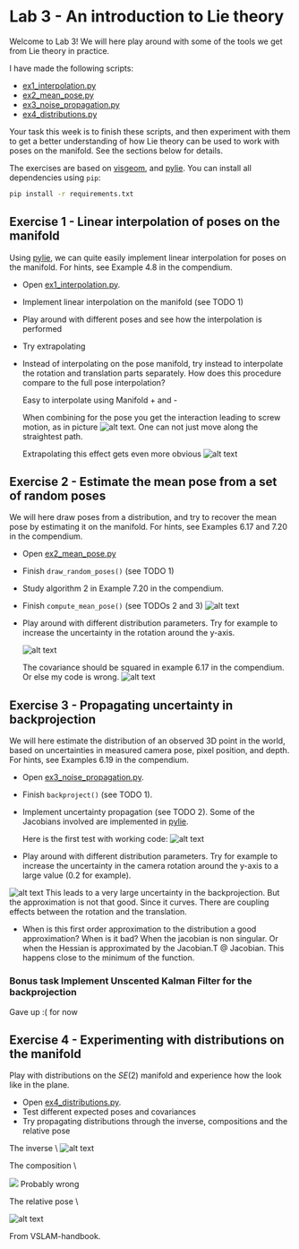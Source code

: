 # Lab 3 - An introduction to Lie theory

Welcome to Lab 3!
We will here play around with some of the tools we get from Lie theory in practice.

I have made the following scripts:
- [ex1_interpolation.py](ex1_interpolation.py)
- [ex2_mean_pose.py](ex2_mean_pose.py)
- [ex3_noise_propagation.py](ex3_noise_propagation.py)
- [ex4_distributions.py](ex4_distributions.py)

Your task this week is to finish these scripts, and then experiment with them to get a better understanding of how Lie theory can be used to work with poses on the manifold.
See the sections below for details.

The exercises are based on [visgeom](https://github.com/tussedrotten/visgeom), and [pylie](https://github.com/tussedrotten/pylie).
You can install all dependencies using `pip`:
```bash
pip install -r requirements.txt
```

## Exercise 1 - Linear interpolation of poses on the manifold

Using [pylie](https://github.com/tussedrotten/pylie), we can quite easily implement linear interpolation for poses on the manifold.
For hints, see Example 4.8 in the compendium.

- Open [ex1_interpolation.py](ex1_interpolation.py).
- Implement linear interpolation on the manifold (see TODO 1) 
- Play around with different poses and see how the interpolation is performed
- Try extrapolating
- Instead of interpolating on the pose manifold, try instead to interpolate the rotation and translation parts separately.
  How does this procedure compare to the full pose interpolation?

  Easy to interpolate using Manifold + and -

  When combining for the pose you get the interaction leading to screw motion, as in picture ![alt text](image.png).
  One can not just move along the straightest path.
  
  Extrapolating this effect gets even more obvious ![alt text](image-1.png)
  

## Exercise 2 - Estimate the mean pose from a set of random poses

We will here draw poses from a distribution, and try to recover the mean pose by estimating it on the manifold.
For hints, see Examples 6.17 and 7.20 in the compendium. 

- Open [ex2_mean_pose.py](ex2_mean_pose.py)
- Finish `draw_random_poses()` (see TODO 1)
- Study algorithm 2 in Example 7.20 in the compendium.
- Finish `compute_mean_pose()` (see TODOs 2 and 3)
![alt text](image-2.png)
- Play around with different distribution parameters.
  Try for example to increase the uncertainty in the rotation around the y-axis.

  ![alt text](image-3.png)

  The covariance should be squared in example 6.17 in the compendium.
  Or else my code is wrong. ![alt text](image-4.png)
  
## Exercise 3 - Propagating uncertainty in backprojection

We will here estimate the distribution of an observed 3D point in the world, based on uncertainties in measured camera pose, pixel position, and depth. 
For hints, see Examples 6.19 in the compendium. 

- Open [ex3_noise_propagation.py](ex3_noise_propagation.py).
- Finish `backproject()` (see TODO 1).
- Implement uncertainty propagation (see TODO 2).
  Some of the Jacobians involved are implemented in [pylie](https://github.com/tussedrotten/pylie).

  Here is the first test with working code:
![alt text](image-5.png)


- Play around with different distribution parameters.
  Try for example to increase the uncertainty in the camera rotation around the y-axis to a large value (0.2 for example).

![alt text](image-6.png)
This leads to a very large uncertainty in the backprojection. But the approximation is not that good. Since it curves. There are coupling effects between the rotation and the translation.


- When is this first order approximation to the distribution a good approximation? When is it bad?
When the jacobian is non singular. Or when the Hessian is approximated by the Jacobian.T @ Jacobian. This happens close to the minimum of the function.

### Bonus task Implement Unscented Kalman Filter for the backprojection

Gave up :( for now

## Exercise 4 - Experimenting with distributions on the manifold

Play with distributions on the _SE_(2) manifold and experience how the look like in the plane.

- Open [ex4_distributions.py](ex4_distributions.py).
- Test different expected poses and covariances
- Try propagating distributions through the inverse, compositions and the relative pose

The inverse \\
![alt text](image-7.png)

The composition \\

![](image-8.png)
Probably wrong


The relative pose \\

![alt text](image-9.png)

From VSLAM-handbook.  